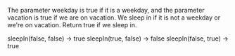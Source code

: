The parameter weekday is true if it is a weekday, and the parameter vacation is true if we are on vacation.
We sleep in if it is not a weekday or we're on vacation. Return true if we sleep in.

sleepIn(false, false) → true
sleepIn(true, false) → false
sleepIn(false, true) → true
